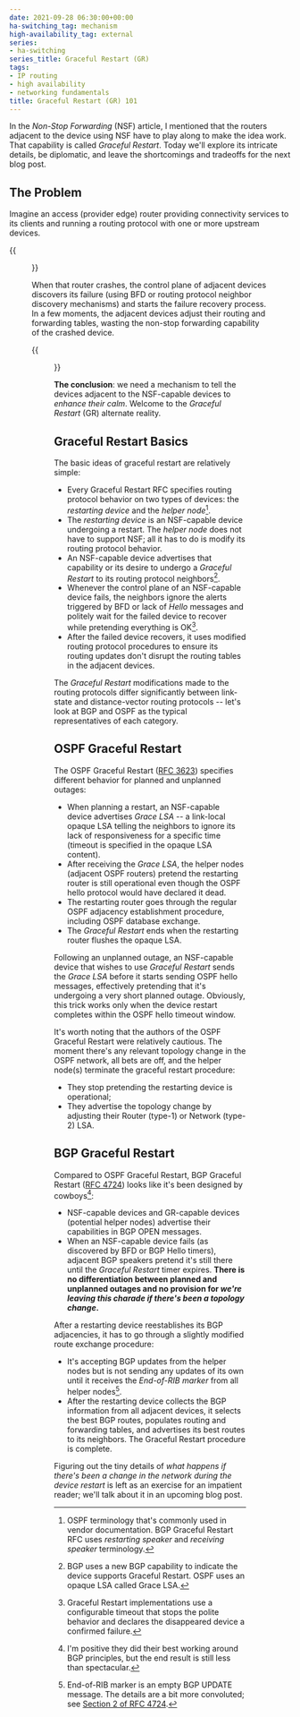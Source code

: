 ```yaml
---
date: 2021-09-28 06:30:00+00:00
ha-switching_tag: mechanism
high-availability_tag: external
series:
- ha-switching
series_title: Graceful Restart (GR)
tags:
- IP routing
- high availability
- networking fundamentals
title: Graceful Restart (GR) 101
---
```

In the *Non-Stop Forwarding* (NSF) article, I mentioned that the routers adjacent to the device using NSF have to play along to make the idea work. That capability is called *Graceful Restart*. Today we'll explore its intricate details, be diplomatic, and leave the shortcomings and tradeoffs for the next blog post.

## The Problem

Imagine an access (provider edge) router providing connectivity services to its clients and running a routing protocol with one or more upstream devices.
<!--more-->
{{<figure src="/2021/09/GR-access-router.png" caption="Non-redundant access network">}}

When that router crashes, the control plane of adjacent devices discovers its failure (using BFD or routing protocol neighbor discovery mechanisms) and starts the failure recovery process. In a few moments, the adjacent devices adjust their routing and forwarding tables, wasting the non-stop forwarding capability of the crashed device. 

{{<figure src="/2021/09/GR-control-plane-failure.png" caption="Control Plane failure in NSF-capable device">}}

**The conclusion**: we need a mechanism to tell the devices adjacent to the NSF-capable devices to *enhance their calm*. Welcome to the *Graceful Restart* (GR) alternate reality.

## Graceful Restart Basics

The basic ideas of graceful restart are relatively simple:

* Every Graceful Restart RFC specifies routing protocol behavior on two types of devices: the *restarting device* and the *helper node*[^T].
* The *restarting device* is an NSF-capable device undergoing a restart. The *helper node* does not have to support NSF; all it has to do is modify its routing protocol behavior.
* An NSF-capable device advertises that capability or its desire to undergo a *Graceful Restart* to its routing protocol neighbors[^1].
* Whenever the control plane of an NSF-capable device fails, the neighbors ignore the alerts triggered by BFD or lack of *Hello* messages and politely wait for the failed device to recover while pretending everything is OK[^2].
* After the failed device recovers, it uses modified routing protocol procedures to ensure its routing updates don't disrupt the routing tables in the adjacent devices.

[^T]: OSPF terminology that's commonly used in vendor documentation. BGP Graceful Restart RFC uses *restarting speaker* and *receiving speaker* terminology.

The *Graceful Restart* modifications made to the routing protocols differ significantly between link-state and distance-vector routing protocols -- let's look at BGP and OSPF as the typical representatives of each category.

## OSPF Graceful Restart

The OSPF Graceful Restart ([RFC 3623](https://datatracker.ietf.org/doc/html/rfc3623)) specifies different behavior for planned and unplanned outages:

* When planning a restart, an NSF-capable device advertises *Grace LSA* -- a link-local opaque LSA telling the neighbors to ignore its lack of responsiveness for a specific time (timeout is specified in the opaque LSA content).
* After receiving the *Grace LSA*, the helper nodes (adjacent OSPF routers) pretend the restarting router is still operational even though the OSPF hello protocol would have declared it dead.
* The restarting router goes through the regular OSPF adjacency establishment procedure, including OSPF database exchange.
* The *Graceful Restart* ends when the restarting router flushes the opaque LSA.

Following an unplanned outage, an NSF-capable device that wishes to use *Graceful Restart* sends the *Grace LSA* before it starts sending OSPF hello messages, effectively pretending that it's undergoing a very short planned outage. Obviously, this trick works only when the device restart completes within the OSPF hello timeout window.

It's worth noting that the authors of the OSPF Graceful Restart were relatively cautious. The moment there's any relevant topology change in the OSPF network, all bets are off, and the helper node(s) terminate the graceful restart procedure:

* They stop pretending the restarting device is operational;
* They advertise the topology change by adjusting their Router (type-1) or Network (type-2) LSA.

## BGP Graceful Restart

Compared to OSPF Graceful Restart, BGP Graceful Restart ([RFC 4724](https://datatracker.ietf.org/doc/html/rfc4724)) looks like it's been designed by cowboys[^3]:

* NSF-capable devices and GR-capable devices (potential helper nodes) advertise their capabilities in BGP OPEN messages.
* When an NSF-capable device fails (as discovered by BFD or BGP Hello timers), adjacent BGP speakers pretend it's still there until the *Graceful Restart* timer expires. **There is no differentiation between planned and unplanned outages and no provision for *we're leaving this charade if there's been a topology change*.**

After a restarting device reestablishes its BGP adjacencies, it has to go through a slightly modified route exchange procedure:

* It's accepting BGP updates from the helper nodes but is not sending any updates of its own until it receives the *End-of-RIB marker* from all helper nodes[^4].
* After the restarting device collects the BGP information from all adjacent devices, it selects the best BGP routes, populates routing and forwarding tables, and advertises its best routes to its neighbors. The Graceful Restart procedure is complete.

Figuring out the tiny details of *what happens if there's been a change in the network during the device restart* is left as an exercise for an impatient reader; we'll talk about it in an upcoming blog post.

[^1]: BGP uses a new BGP capability to indicate the device supports Graceful Restart. OSPF uses an opaque LSA called Grace LSA.

[^2]: Graceful Restart implementations use a configurable timeout that stops the polite behavior and declares the disappeared device a confirmed failure.

[^3]: I'm positive they did their best working around BGP principles, but the end result is still less than spectacular.

[^4]: End-of-RIB marker is an empty BGP UPDATE message. The details are a bit more convoluted; see [Section 2 of RFC 4724](https://datatracker.ietf.org/doc/html/rfc4724#section-2).

